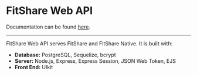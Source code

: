 # FitShare Web API

Documentation can be found [here](https://fitshare-web-api.herokuapp.com).

___

FitShare Web API serves FitShare and FitShare Native. It is built with:

- **Database:** PostgreSQL, Sequelize, bcrypt
- **Server:** Node.js, Express, Express Session, JSON Web Token, EJS
- **Front End:** UIkit
